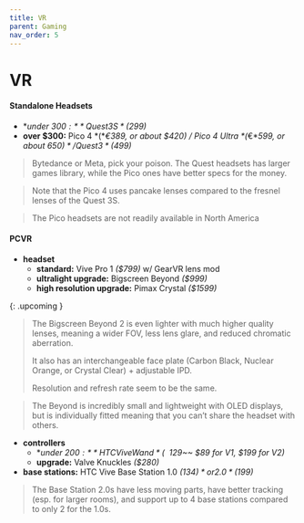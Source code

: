 ```yaml
---
title: VR
parent: Gaming
nav_order: 5
---
```

# VR

#### Standalone Headsets

- **under $300:** Quest 3S *($299)*
- **over $300:** Pico 4 *(**€**389, or about $420)* / Pico 4 Ultra *(**€**599, or about $650)* / Quest 3 *($499)*

> Bytedance or Meta, pick your poison. The Quest headsets has larger games library, while the Pico ones have better specs for the money. 

> Note that the Pico 4 uses pancake lenses compared to the fresnel lenses of the Quest 3S. 

> The Pico headsets are not readily available in North America

#### PCVR

- **headset** 
	- **standard:** Vive Pro 1 *($799)* w/ GearVR lens mod
	- **ultralight upgrade:** Bigscreen Beyond *($999)*
	- **high resolution upgrade:** Pimax Crystal *($1599)*

{: .upcoming }
> The Bigscreen Beyond 2 is even lighter with much higher quality lenses, meaning a wider FOV, less lens glare, and reduced chromatic aberration. 
> 
> It also has an interchangeable face plate (Carbon Black, Nuclear Orange, or Crystal Clear) + adjustable IPD. 
> 
> Resolution and refresh rate seem to be the same.

> The Beyond is incredibly small and lightweight with OLED displays, but is individually fitted meaning that you can’t share the headset with others.

- **controllers** 
	- **under $200:** HTC Vive Wand *(~~$129~~ $89 for V1, $199 for V2)*
	- **upgrade:** Valve Knuckles *($280)*
- **base stations:** HTC Vive Base Station 1.0 *($134)* or 2.0 *($199)*

> The Base Station 2.0s have less moving parts, have better tracking (esp. for larger rooms), and support up to 4 base stations compared to only 2 for the 1.0s. 
